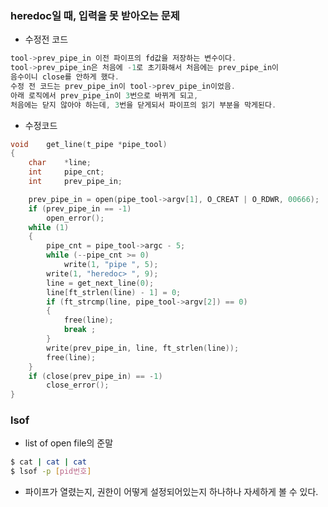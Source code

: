 ### heredoc일 때, 입력을 못 받아오는 문제

- 수정전 코드
```c
tool->prev_pipe_in 이전 파이프의 fd값을 저장하는 변수이다.
tool->prev_pipe_in은 처음에 -1로 초기화해서 처음에는 prev_pipe_in이
음수이니 close를 안하게 했다.
수정 전 코드는 prev_pipe_in이 tool->prev_pipe_in이었음.
아래 로직에서 prev_pipe_in이 3번으로 바뀌게 되고,
처음에는 닫지 않아야 하는데, 3번을 닫게되서 파이프의 읽기 부분을 막게된다.
```
- 수정코드
```c
void	get_line(t_pipe *pipe_tool)
{	
	char	*line;
	int		pipe_cnt;
	int		prev_pipe_in;

	prev_pipe_in = open(pipe_tool->argv[1], O_CREAT | O_RDWR, 00666);
	if (prev_pipe_in == -1)
		open_error();
	while (1)
	{
		pipe_cnt = pipe_tool->argc - 5;
		while (--pipe_cnt >= 0)
			write(1, "pipe ", 5);
		write(1, "heredoc> ", 9);
		line = get_next_line(0);
		line[ft_strlen(line) - 1] = 0;
		if (ft_strcmp(line, pipe_tool->argv[2]) == 0)
		{
			free(line);
			break ;
		}
		write(prev_pipe_in, line, ft_strlen(line));
		free(line);
	}
	if (close(prev_pipe_in) == -1)
		close_error();
}
```
### lsof
- list of open file의 준말
```bash
$ cat | cat | cat 
$ lsof -p [pid번호]
```
- 파이프가 열렸는지, 권한이 어떻게 설정되어있는지 하나하나 자세하게 볼 수 있다.
